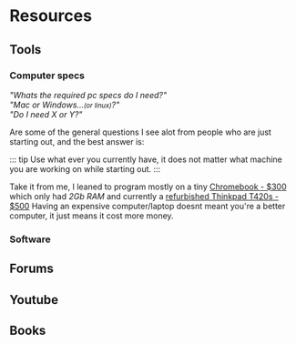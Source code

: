 # Resources

## Tools

### Computer specs

*"Whats the required pc specs do I need?"* <br/>
*"Mac or Windows...<small>(or linux)</small>?"*<br/>
*"Do I need X or Y?"*<br/>

Are some of the general questions I see alot from people who are just starting out, and the best answer is:

::: tip
Use what ever you currently have, it does not matter what machine you are working on while starting out.
:::

Take it from me, I leaned to program mostly on a tiny [Chromebook - $300](https://www.amazon.com/gp/product/B01DBGVB7K/ref=ppx_yo_dt_b_asin_title_o01_s00?ie=UTF8&psc=1) which only had *2Gb RAM* and currently a [refurbished Thinkpad T420s - $500](https://shop.workventures.com.au/product-category/laptop-computer-packages/)
Having an expensive computer/laptop doesnt meant you're a better computer, it just means it cost more money.

### Software

## Forums

## Youtube

## Books